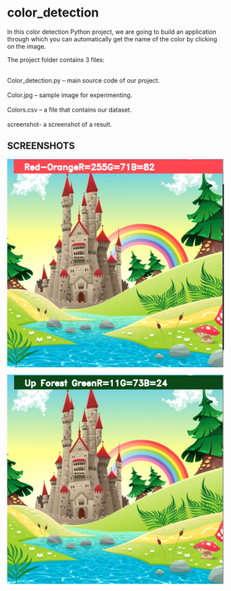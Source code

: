 # color_detection

In this color detection Python project, we are going to build an application through which you can automatically get the name of the color by clicking on the image.


The project folder contains 3 files:

<br>Color_detection.py – main source code of our project.</br>
<br>Color.jpg – sample image for experimenting.</br>
<br>Colors.csv – a file that contains our dataset.</br>
<br>screenshot- a screenshot of a result.</br>

## SCREENSHOTS

![](screenshots/c1.png)

![](screenshots/c2.png)
